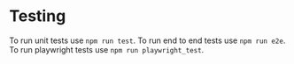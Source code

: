 # Testing

To run unit tests use `npm run test`. 
To run end to end tests use `npm run e2e`. 
To run playwright tests use `npm run playwright_test`. 